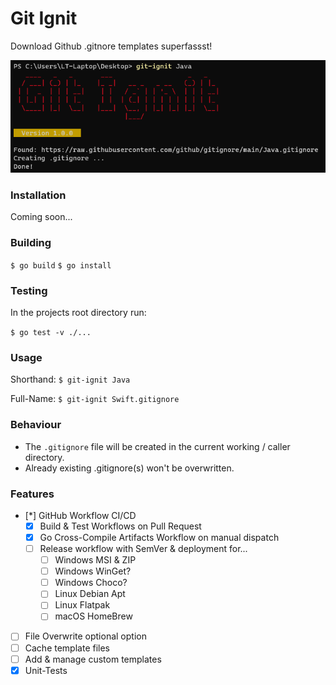 # Git Ignit

Download Github .gitnore templates superfassst!

![screenshot](docs/img/gitignit-cli-win.png)

### Installation

Coming soon...

### Building

`$ go build`
`$ go install`

### Testing

In the projects root directory run:

`$ go test -v ./...`

### Usage

Shorthand:
`$ git-ignit Java`

Full-Name:
`$ git-ignit Swift.gitignore`

### Behaviour

* The `.gitignore` file will be created in the current working / caller directory.
* Already existing .gitignore(s) won't be overwritten.

### Features

- [*] GitHub Workflow CI/CD
  - [x] Build & Test Workflows on Pull Request
  - [x] Go Cross-Compile Artifacts Workflow on manual dispatch
  - [ ] Release workflow with SemVer & deployment for...
    - [ ] Windows MSI & ZIP
    - [ ] Windows WinGet?
    - [ ] Windows Choco?
    - [ ] Linux Debian Apt
    - [ ] Linux Flatpak
    - [ ] macOS HomeBrew
* [ ] File Overwrite optional option
* [ ] Cache template files
* [ ] Add & manage custom templates
* [X] Unit-Tests
